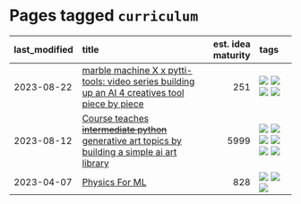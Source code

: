 # Pages tagged `curriculum`

|last_modified|title|est. idea maturity|tags
|:---|:---|---:|:---|
|2023-08-22|[marble machine X x pytti-tools: video series building up an AI 4 creatives tool piece by piece](../marble_machine_x_pytti-tools.md)|251|[![](https://img.shields.io/badge/tag-curriculum-f1c85)](../tags/curriculum.md) [![](https://img.shields.io/badge/tag-public_good-cdef47)](../tags/public_good.md) [![](https://img.shields.io/badge/tag-publication-cc5ed7)](../tags/publication.md) [![](https://img.shields.io/badge/tag-video_series-2229ca)](../tags/video_series.md)|
|2023-08-12|[Course teaches ~~intermediate python~~ generative art topics by building a simple ai art library](../Course_teaches_basic_python_by_building_a_simple_ai_art_library.md)|5999|[![](https://img.shields.io/badge/tag-curriculum-f1c85)](../tags/curriculum.md) [![](https://img.shields.io/badge/tag-education-49fd1a)](../tags/education.md) [![](https://img.shields.io/badge/tag-from_issue-b5ec2c)](../tags/from_issue.md) [![](https://img.shields.io/badge/tag-public_good-cdef47)](../tags/public_good.md) [![](https://img.shields.io/badge/tag-publication-cc5ed7)](../tags/publication.md) [![](https://img.shields.io/badge/tag-wip-97a75e)](../tags/wip.md)|
|2023-04-07|[Physics For ML](../physics_for_ml.md)|828|[![](https://img.shields.io/badge/tag-curriculum-f1c85)](../tags/curriculum.md) [![](https://img.shields.io/badge/tag-education-49fd1a)](../tags/education.md) [![](https://img.shields.io/badge/tag-publication-cc5ed7)](../tags/publication.md)|